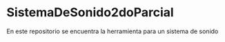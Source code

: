 # SistemaDeSonido2doParcial
En este repositorio se encuentra la herramienta para un sistema de sonido
